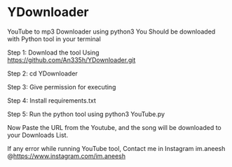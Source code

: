 # YDownloader
YouTube to mp3 Downloader using python3
 You Should be downloaded with Python tool in your terminal
 
Step 1: Download the tool Using https://github.com/An335h/YDownloader.git




Step 2: cd YDownloader


Step 3: Give permission for executing



Step 4: Install requirements.txt



Step 5: Run the python tool using python3 YouTube.py




   Now Paste the URL from the Youtube, and the song will be downloaded to your Downloads List.
   
   
   
   If any error while running YouTube tool, Contact me in Instagram im.aneesh @https://www.instagram.com/im.aneesh 
